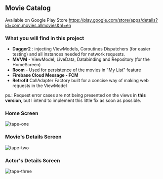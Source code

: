 ## Movie Catalog

Available on Google Play Store
https://play.google.com/store/apps/details?id=com.movies.allmovies&hl=en
### What you will find in this project
- **Dagger2** : injecting ViewModels, Coroutines Dispatchers (for easier testing) and all instances needed for network requests.
- **MVVM** - ViewModel, LiveData, Databinding and Repository (for the HomeScreen)
- **Room** - Used for persistence of the movies in "My List" feature
- **Firebase Cloud Message - FCM**
- **Retrofit** CallAdapter Factory built for a concise way of making web requests in the ViewModel

ps.: Request error cases are not being presented on the views in **this version**, but I intend to implement this little fix as soon as possible.

### Home Screen
![tape-one](https://github.com/igorlacourt/All-Movies/blob/feature/dagger/tape1.gif)

### Movie's Details Screen
![tape-two](https://github.com/igorlacourt/All-Movies/blob/feature/dagger/tape2.gif)

### Actor's Details Screen
![tape-three](https://github.com/igorlacourt/All-Movies/blob/feature/dagger/tape3.gif)
